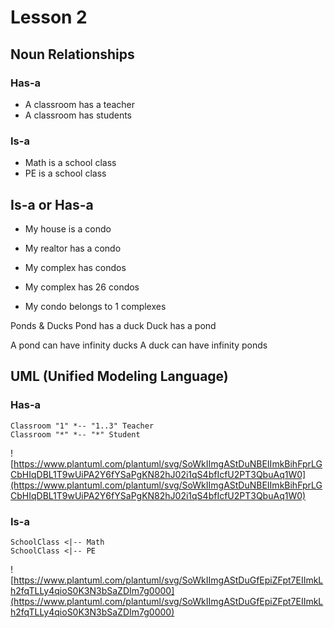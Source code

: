 # Lesson 2
## Noun Relationships
### Has-a
* A classroom has a teacher
* A classroom has students

### Is-a
* Math is a school class
* PE is a school class

## Is-a or Has-a
* My house is a condo
* My realtor has a condo
* My complex has condos

* My complex has 26 condos
* My condo belongs to 1 complexes

Ponds & Ducks
Pond has a duck
Duck has a pond

A pond can have infinity ducks
A duck can have infinity ponds

## UML (Unified Modeling Language)
### Has-a
```puml
Classroom "1" *-- "1..3" Teacher
Classroom "*" *-- "*" Student
```
![https://www.plantuml.com/plantuml/svg/SoWkIImgAStDuNBEIImkBihFprLGCbHIqDBL1T9wUiPA2Y6fYSaPgKN82hJ02i1qS4bfIcfU2PT3QbuAq1W0](https://www.plantuml.com/plantuml/svg/SoWkIImgAStDuNBEIImkBihFprLGCbHIqDBL1T9wUiPA2Y6fYSaPgKN82hJ02i1qS4bfIcfU2PT3QbuAq1W0)

### Is-a
```puml
SchoolClass <|-- Math
SchoolClass <|-- PE
```
![https://www.plantuml.com/plantuml/svg/SoWkIImgAStDuGfEpiZFpt7EIImkLh2fqTLLy4qioS0K3N3bSaZDIm7g0000](https://www.plantuml.com/plantuml/svg/SoWkIImgAStDuGfEpiZFpt7EIImkLh2fqTLLy4qioS0K3N3bSaZDIm7g0000)
